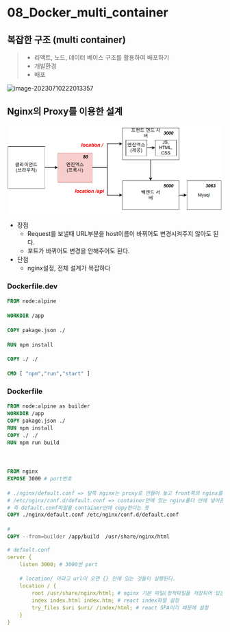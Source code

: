 # 08_Docker_multi_container



## 복잡한 구조 (multi container)

> - 리액트, 노드, 데이터 베이스 구조를 활용하여 배포하기
> - 개발환경
> - 배포

![image-20230710222013357](C:\Users\jayho\Developer\practice\Docker\07_Docker_distribution2.assets\image-20230710222013357.png)



## Nginx의 Proxy를 이용한 설계

<img src="./08_Docker_multi_container.assets/image-20230710223328046.png" alt="image-20230710223328046" style="zoom:67%;" />

- 장점
  - Request를 보낼때 URL부분을 host이름이 바뀌어도 변경시켜주지 않아도 된다.
  - 포트가 바뀌어도 변경을 안해주어도 된다.
- 단점
  - nginx설정, 전체 설계가 복잡하다



### Dockerfile.dev

```dockerfile
FROM node:alpine

WORKDIR /app

COPY pakage.json ./

RUN npm install

COPY ./ ./

CMD [ "npm","run","start" ]
```



### Dockerfile

```dockerfile
FROM node:alpine as builder
WORKDIR /app
COPY pakage.json ./
RUN npm install
COPY ./ ./
RUN npm run build



FROM nginx
EXPOSE 3000 # port번호

# ./nginx/default.conf => 앞쪽 nginx는 proxy로 만들어 놓고 front쪽의 nginx를 뜻한다.
# /etc/nginx/conf.d/default.conf => container안에 있는 nginx폴더 안에 넣어준다는 뜻이다.
# 즉 default.conf파일을 container안에 copy한다는 뜻
COPY ./nginx/default.conf /etc/nginx/conf.d/default.conf

#
COPY --from=builder /app/build  /usr/share/nginx/html 
```

```yaml
# default.conf
server {
    listen 3000; # 3000번 port 

	# location/ 이라고 url이 오면 {} 안에 있는 것들이 실행된다.
    location / {
        root /usr/share/nginx/html; # nginx 기본 파일(정적파일들 저장되어 있는 곳)
        index index.html index.htm; # react index파일 설정
        try_files $uri $uri/ /index/html; # react SPA이기 때문에 설정
    }
}
```





















